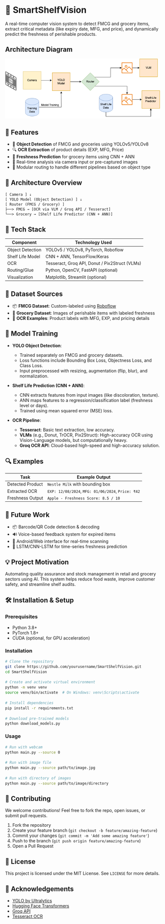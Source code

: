 # 🛒 SmartShelfVision

A real-time computer vision system to detect FMCG and grocery items, extract critical metadata (like expiry date, MFG, and price), and dynamically predict the freshness of perishable products.
## Architecture Diagram
![Architecture Diagram](img/DOP.drawio.png)

## 🚀 Features

- 🧠 **Object Detection** of FMCG and groceries using YOLOv5/YOLOv8
- 🔍 **OCR Extraction** of product details (EXP, MFG, Price)
- 🍏 **Freshness Prediction** for grocery items using CNN + ANN
- 🧾 Real-time analysis via camera input or pre-captured images
- 🔁 Modular routing to handle different pipelines based on object type

## 🧱 Architecture Overview

```
[ Camera ] ↓ 
[ YOLO Model (Object Detection) ] ↓ 
[ Router (FMCG / Grocery) ] 
├──> FMCG → [OCR via VLM / Groq API / Tesseract] 
└──> Grocery → [Shelf Life Predictor (CNN + ANN)]
```

## 🧰 Tech Stack

| Component         | Technology Used                               |
|------------------|------------------------------------------------|
| Object Detection | YOLOv5 / YOLOv8, PyTorch, Roboflow             |
| Shelf Life Model | CNN + ANN, TensorFlow/Keras                    |
| OCR              | Tesseract, Groq API, Donut / Pix2Struct (VLMs) |
| Routing/Glue     | Python, OpenCV, FastAPI (optional)             |
| Visualization    | Matplotlib, Streamlit (optional)               |

## 📁 Dataset Sources

- 📦 **FMCG Dataset**: Custom-labeled using [Roboflow](https://roboflow.com)
- 🥬 **Grocery Dataset**: Images of perishable items with labeled freshness
- 📅 **OCR Examples**: Product labels with MFG, EXP, and pricing details

## 🧪 Model Training

- **YOLO Object Detection**:
  - Trained separately on FMCG and grocery datasets.
  - Loss functions include Bounding Box Loss, Objectness Loss, and Class Loss.
  - Input preprocessed with resizing, augmentation (flip, blur), and normalization.

- **Shelf Life Prediction (CNN + ANN)**:
  - CNN extracts features from input images (like discoloration, texture).
  - ANN maps features to a regression/classification label (freshness level or days).
  - Trained using mean squared error (MSE) loss.

- **OCR Pipeline**:
  - **Tesseract**: Basic text extraction, low accuracy.
  - **VLMs** (e.g., Donut, TrOCR, Pix2Struct): High-accuracy OCR using Vision-Language models, but computationally heavy.
  - **Groq OCR API**: Cloud-based high-speed and high-accuracy solution.

## 🔍 Examples

| Task              | Example Output |
|-------------------|----------------|
| Detected Product  | `Nestle Milk` with bounding box |
| Extracted OCR     | `EXP: 12/08/2024`, `MFG: 01/06/2024`, `Price: ₹42` |
| Freshness Output  | `Apple - Freshness Score: 8.5 / 10` |

## 🔄 Future Work

- 📦 Barcode/QR Code detection & decoding
- 🔊 Voice-based feedback system for expired items
- 📱 Android/Web interface for real-time scanning
- 🧠 LSTM/CNN-LSTM for time-series freshness prediction

## 💡 Project Motivation

Automating quality assurance and stock management in retail and grocery sectors using AI. This system helps reduce food waste, improve customer safety, and streamline shelf audits.

## 🛠️ Installation & Setup

### Prerequisites
- Python 3.8+
- PyTorch 1.8+
- CUDA (optional, for GPU acceleration)

### Installation
```bash
# Clone the repository
git clone https://github.com/yourusername/SmartShelfVision.git
cd SmartShelfVision

# Create and activate virtual environment
python -m venv venv
source venv/bin/activate  # On Windows: venv\Scripts\activate

# Install dependencies
pip install -r requirements.txt

# Download pre-trained models
python download_models.py
```

### Usage
```bash
# Run with webcam
python main.py --source 0

# Run with image file
python main.py --source path/to/image.jpg

# Run with directory of images
python main.py --source path/to/image/directory
```

## 🤝 Contributing

We welcome contributions! Feel free to fork the repo, open issues, or submit pull requests.

1. Fork the repository
2. Create your feature branch (`git checkout -b feature/amazing-feature`)
3. Commit your changes (`git commit -m 'Add some amazing feature'`)
4. Push to the branch (`git push origin feature/amazing-feature`)
5. Open a Pull Request

## 📜 License

This project is licensed under the MIT License. See `LICENSE` for more details.

## 🙌 Acknowledgements

- [YOLO by Ultralytics](https://github.com/ultralytics/yolov5)
- [Hugging Face Transformers](https://huggingface.co)
- [Groq API](https://www.groq.com/)
- [Tesseract OCR](https://github.com/tesseract-ocr/tesseract)